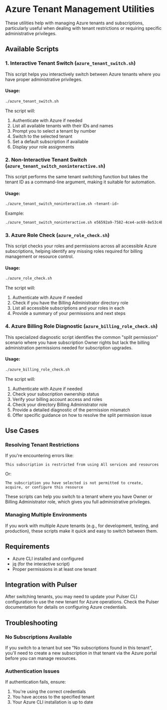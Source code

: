 # Azure Tenant Management Utilities

These utilities help with managing Azure tenants and subscriptions, particularly useful when dealing with tenant restrictions or requiring specific administrative privileges.

## Available Scripts

### 1. Interactive Tenant Switch (`azure_tenant_switch.sh`)

This script helps you interactively switch between Azure tenants where you have proper administrative privileges.

#### Usage:

```bash
./azure_tenant_switch.sh
```

The script will:
1. Authenticate with Azure if needed
2. List all available tenants with their IDs and names
3. Prompt you to select a tenant by number
4. Switch to the selected tenant
5. Set a default subscription if available
6. Display your role assignments

### 2. Non-Interactive Tenant Switch (`azure_tenant_switch_noninteractive.sh`)

This script performs the same tenant switching function but takes the tenant ID as a command-line argument, making it suitable for automation.

#### Usage:

```bash
./azure_tenant_switch_noninteractive.sh <tenant-id>
```

Example:
```bash
./azure_tenant_switch_noninteractive.sh e56592a9-7582-4ce4-ac69-8e53c4b39b44
```

### 3. Azure Role Check (`azure_role_check.sh`)

This script checks your roles and permissions across all accessible Azure subscriptions, helping identify any missing roles required for billing management or resource control.

#### Usage:

```bash
./azure_role_check.sh
```

The script will:
1. Authenticate with Azure if needed
2. Check if you have the Billing Administrator directory role
3. List all accessible subscriptions and your roles in each
4. Provide a summary of your permissions and next steps

### 4. Azure Billing Role Diagnostic (`azure_billing_role_check.sh`)

This specialized diagnostic script identifies the common "split permission" scenario where you have subscription Owner rights but lack the billing administration permissions needed for subscription upgrades.

#### Usage:

```bash
./azure_billing_role_check.sh
```

The script will:
1. Authenticate with Azure if needed
2. Check your subscription ownership status
3. Verify your billing account access and roles
4. Check your directory Billing Administrator role
5. Provide a detailed diagnostic of the permission mismatch
6. Offer specific guidance on how to resolve the split permission issue

## Use Cases

### Resolving Tenant Restrictions

If you're encountering errors like:
```
This subscription is restricted from using All services and resources
```

Or:
```
The subscription you have selected is not permitted to create, acquire, or configure this resource
```

These scripts can help you switch to a tenant where you have Owner or Billing Administrator role, which gives you full administrative privileges.

### Managing Multiple Environments

If you work with multiple Azure tenants (e.g., for development, testing, and production), these scripts make it quick and easy to switch between them.

## Requirements

- Azure CLI installed and configured
- jq (for the interactive script)
- Proper permissions in at least one tenant

## Integration with Pulser

After switching tenants, you may need to update your Pulser CLI configuration to use the new tenant for Azure operations. Check the Pulser documentation for details on configuring Azure credentials.

## Troubleshooting

### No Subscriptions Available

If you switch to a tenant but see "No subscriptions found in this tenant", you'll need to create a new subscription in that tenant via the Azure portal before you can manage resources.

### Authentication Issues

If authentication fails, ensure:
1. You're using the correct credentials
2. You have access to the specified tenant
3. Your Azure CLI installation is up to date